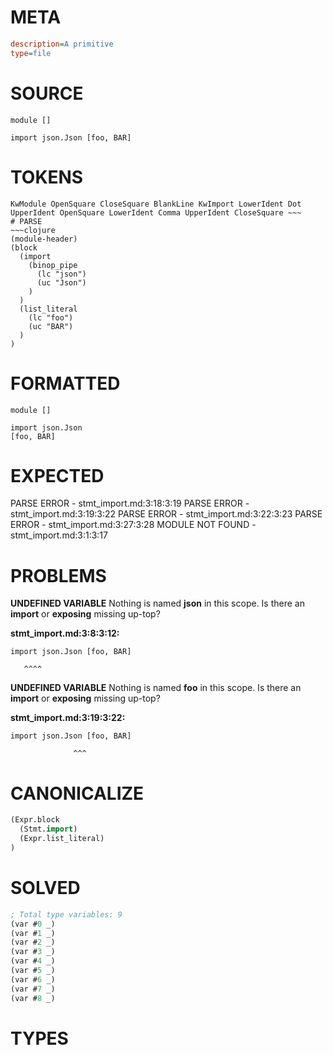 # META
~~~ini
description=A primitive
type=file
~~~
# SOURCE
~~~roc
module []

import json.Json [foo, BAR]
~~~
# TOKENS
~~~text
KwModule OpenSquare CloseSquare BlankLine KwImport LowerIdent Dot UpperIdent OpenSquare LowerIdent Comma UpperIdent CloseSquare ~~~
# PARSE
~~~clojure
(module-header)
(block
  (import
    (binop_pipe
      (lc "json")
      (uc "Json")
    )
  )
  (list_literal
    (lc "foo")
    (uc "BAR")
  )
)
~~~
# FORMATTED
~~~roc
module []

import json.Json
[foo, BAR]
~~~
# EXPECTED
PARSE ERROR - stmt_import.md:3:18:3:19
PARSE ERROR - stmt_import.md:3:19:3:22
PARSE ERROR - stmt_import.md:3:22:3:23
PARSE ERROR - stmt_import.md:3:27:3:28
MODULE NOT FOUND - stmt_import.md:3:1:3:17
# PROBLEMS
**UNDEFINED VARIABLE**
Nothing is named **json** in this scope.
Is there an **import** or **exposing** missing up-top?

**stmt_import.md:3:8:3:12:**
```roc
import json.Json [foo, BAR]
```
       ^^^^


**UNDEFINED VARIABLE**
Nothing is named **foo** in this scope.
Is there an **import** or **exposing** missing up-top?

**stmt_import.md:3:19:3:22:**
```roc
import json.Json [foo, BAR]
```
                  ^^^


# CANONICALIZE
~~~clojure
(Expr.block
  (Stmt.import)
  (Expr.list_literal)
)
~~~
# SOLVED
~~~clojure
; Total type variables: 9
(var #0 _)
(var #1 _)
(var #2 _)
(var #3 _)
(var #4 _)
(var #5 _)
(var #6 _)
(var #7 _)
(var #8 _)
~~~
# TYPES
~~~roc
~~~
